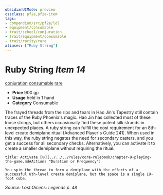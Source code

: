 ```yaml
---
obsidianUIMode: preview
cssclass: pf2e,pf2e-item
tags:
- compendium/src/pf2e/lol
- equipment/consumable
- trait/school/conjuration
- trait/equipment/consumable
- trait/rarity/rare
aliases: ["Ruby String"]
---
```

# Ruby String *Item 14*  
[conjuration](conjuration.md)  [consumable](consumable.md)  [rare](rare.md)  

- **Price** 900 gp
- **Usage** held in 1 hand
- **Category** Consumable

The frayed threads from the rips and tears in Hao Jin's Tapestry still contain traces of the Ruby Phoenix's magic. Hao Jin has collected most of these loose strings, but others occasionally find these potent silk strands in unexpected places. A ruby string can fulfill the cost requirement for an 8th-level create demiplane ritual (Advanced Player's Guide 241). When used in this way, the ruby string negates the need for secondary casters, and you get a success for all secondary checks. Alternatively, you can activate it to create a smaller demiplane without requiring the ritual.

```ad-embed-ability
title: Activate [⏲](../../../rules/core-rulebook/chapter-9-playing-the-game.md#Actions "Duration or Frequency")

You spin the thread to form a demiplane with the effects of a successful 8th-level create demiplane, but the space is a single 10-foot cube.
```

*Source: Lost Omens: Legends p. 48*
